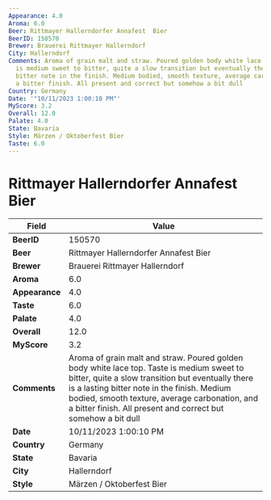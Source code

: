 ```yaml
---
Appearance: 4.0
Aroma: 6.0
Beer: Rittmayer Hallerndorfer Annafest  Bier
BeerID: 150570
Brewer: Brauerei Rittmayer Hallerndorf
City: Hallerndorf
Comments: Aroma of grain malt and straw. Poured golden body white lace top. Taste
  is medium sweet to bitter, quite a slow transition but eventually there is a lasting
  bitter note in the finish. Medium bodied, smooth texture, average carbonation, and
  a bitter finish. All present and correct but somehow a bit dull
Country: Germany
Date: '"10/11/2023 1:00:10 PM"'
MyScore: 3.2
Overall: 12.0
Palate: 4.0
State: Bavaria
Style: Märzen / Oktoberfest Bier
Taste: 6.0
---
```


# Rittmayer Hallerndorfer Annafest  Bier

| Field         | Value |
|---------------|-------|
| **BeerID** | 150570 |
| **Beer** | Rittmayer Hallerndorfer Annafest  Bier |
| **Brewer** | Brauerei Rittmayer Hallerndorf |
| **Aroma** | 6.0 |
| **Appearance** | 4.0 |
| **Taste** | 6.0 |
| **Palate** | 4.0 |
| **Overall** | 12.0 |
| **MyScore** | 3.2 |
| **Comments** | Aroma of grain malt and straw. Poured golden body white lace top. Taste is medium sweet to bitter, quite a slow transition but eventually there is a lasting bitter note in the finish. Medium bodied, smooth texture, average carbonation, and a bitter finish. All present and correct but somehow a bit dull |
| **Date** | 10/11/2023 1:00:10 PM |
| **Country** | Germany |
| **State** | Bavaria |
| **City** | Hallerndorf |
| **Style** | Märzen / Oktoberfest Bier |

